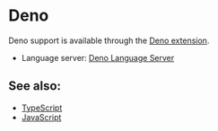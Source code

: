 # Deno

Deno support is available through the [Deno extension](https://github.com/zed-industries/zed/tree/main/extensions/deno).

- Language server: [Deno Language Server](https://docs.deno.com/runtime/manual/advanced/language_server/overview/)

<!--
TBD: Document Deno configuration
TBD: Deno Typescript REPL instructions [docs/repl#typescript-deno](../repl.md#typescript-deno)
-->

## See also:

- [TypeScript](./typescript.md)
- [JavaScript](./javascript.md)
